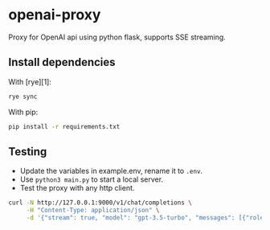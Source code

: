 # openai-proxy
Proxy for OpenAI api using python flask, supports SSE streaming.

## Install dependencies

With [rye][1]:

```bash
rye sync
```

With pip:

```bash
pip install -r requirements.txt
```

## Testing

- Update the variables in example.env, rename it to `.env`.
- Use `python3 main.py` to start a local server.
- Test the proxy with any http client.

```bash
curl -N http://127.0.0.1:9000/v1/chat/completions \
     -H "Content-Type: application/json" \
     -d '{"stream": true, "model": "gpt-3.5-turbo", "messages": [{"role": "user", "content": "What is the OpenAI mission?"}]}'
```